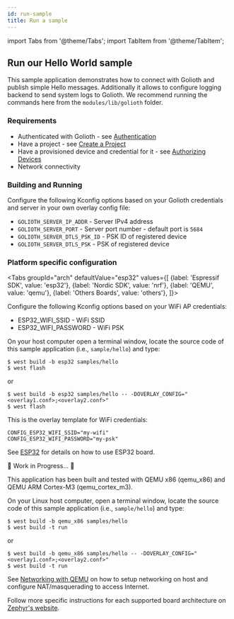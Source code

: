 ```yaml
---
id: run-sample
title: Run a sample
---
```


import Tabs from '@theme/Tabs';
import TabItem from '@theme/TabItem';

## Run our Hello World sample

This sample application demonstrates how to connect with Golioth and publish simple Hello messages. Additionally it allows to configure logging backend to send system logs to Golioth. We recommend running the commands here from the `modules/lib/golioth` folder.

### Requirements

- Authenticated with Golioth - see [Authentication](../golioth-platform-getting-started/platform-authentication)
- Have a project - see [Create a Project](../golioth-platform-getting-started/platform-create-project)
- Have a provisioned device and credential for it - see [Authorizing Devices](../golioth-platform-getting-started/platform-authorize-devices)
- Network connectivity

### Building and Running

Configure the following Kconfig options based on your Golioth credentials and server in your own overlay config file:

- `GOLIOTH_SERVER_IP_ADDR` - Server IPv4 address
- `GOLIOTH_SERVER_PORT` - Server port number - default port is `5684`
- `GOLIOTH_SERVER_DTLS_PSK_ID` - PSK ID of registered device
- `GOLIOTH_SERVER_DTLS_PSK` - PSK of registered device

### Platform specific configuration

<Tabs
groupId="arch"
defaultValue="esp32"
values={[
{label: 'Espressif SDK', value: 'esp32'},
{label: 'Nordic SDK', value: 'nrf'},
{label: 'QEMU', value: 'qemu'},
{label: 'Others Boards', value: 'others'},
]}>
<TabItem value="esp32">

Configure the following Kconfig options based on your WiFi AP
credentials:

- ESP32_WIFI_SSID - WiFi SSID
- ESP32_WIFI_PASSWORD - WiFi PSK

On your host computer open a terminal window, locate the source code of
this sample application (i.e., `sample/hello`) and type:

```{.console}
$ west build -b esp32 samples/hello
$ west flash
```

or

```{.console}
$ west build -b esp32 samples/hello -- -DOVERLAY_CONFIG="<overlay1.conf>;<overlay2.conf>"
$ west flash
```

This is the overlay template for WiFi credentials:

```{.console}
CONFIG_ESP32_WIFI_SSID="my-wifi"
CONFIG_ESP32_WIFI_PASSWORD="my-psk"
```

See
[ESP32](https://docs.zephyrproject.org/latest/boards/xtensa/esp32/doc/index.html)
for details on how to use ESP32 board.

</TabItem>
<TabItem value="nrf">

🚧 Work in Progress... 🚧
</TabItem>
<TabItem value="qemu">

This application has been built and tested with QEMU x86 (qemu_x86) and
QEMU ARM Cortex-M3 (qemu_cortex_m3).

On your Linux host computer, open a terminal window, locate the source
code of this sample application (i.e., `sample/hello`) and
type:

```
$ west build -b qemu_x86 samples/hello
$ west build -t run
```

or

```
$ west build -b qemu_x86 samples/hello -- -DOVERLAY_CONFIG="<overlay1.conf>;<overlay2.conf>"
$ west build -t run
```

See [Networking with
QEMU](https://docs.zephyrproject.org/latest/guides/networking/qemu_setup.html#networking-with-qemu)
on how to setup networking on host and configure NAT/masquerading to
access Internet.
</TabItem>
<TabItem value="others">

Follow more specific instructions for each supported board architecture on [Zephyr's website](https://docs.zephyrproject.org/latest/boards/index.html).
</TabItem>
</Tabs>
